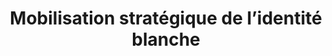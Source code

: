 ---
title: "Mobilisation stratégique de l’identité blanche"
slug: "mobilisation-strategique-de-lidentite-blanche"
definition: >
  Stratégie politique visant à activer la conscience raciale blanche sans recourir à un discours explicitement raciste. Elle fonctionne par cadrage culturel, euphémisation, langage codé, et mise en scène de menaces envers les intérêts ou l’identité du groupe blanc.
historicalContext: >
  Apparue dès les campagnes de George Wallace (1968), cette forme de mobilisation est reprise par Nixon, Buchanan, puis Trump. Jardina montre que cette stratégie est d’autant plus efficace qu’elle évite le stigmate du racisme explicite, tout en activant une solidarité blanche défensive dans un contexte de transformation démographique.
books:
  - white-identity-politics
---